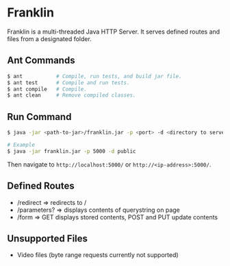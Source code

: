 Franklin
========

Franklin is a multi-threaded Java HTTP Server. It serves defined routes and files from a designated folder.

Ant Commands
--------------
```bash
$ ant           # Compile, run tests, and build jar file.
$ ant test      # Compile and run tests.
$ ant compile   # Compile.
$ ant clean     # Remove compiled classes.
```

Run Command
-------------
```bash
$ java -jar <path-to-jar>/franklin.jar -p <port> -d <directory to serve from>

# Example
$ java -jar franklin.jar -p 5000 -d public
```
Then navigate to `http://localhost:5000/` or `http://<ip-address>:5000/`.

Defined Routes
--------------
- /redirect => redirects to /
- /parameters?<querystring> => displays contents of querystring on page
- /form => GET displays stored contents, POST and PUT update contents

Unsupported Files
---------------
- Video files (byte range requests currently not supported)
